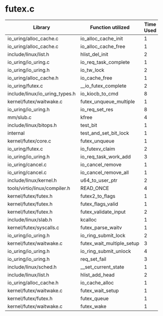# futex.c

| Library | Function utilized | Time Used |
| - | - | - |
| io_uring/alloc_cache.c | io_alloc_cache_init | 1 |
| io_uring/alloc_cache.c | io_alloc_cache_free | 1 |
| include/linux/list.h | hlist_del_init | 2 |
| io_uring/io_uring.c | io_req_task_complete | 1 |
| io_uring/io_uring.h | io_tw_lock | 2 |
| io_uring/alloc_cache.h | io_cache_free | 1 |
| io_uring/futex.c | __io_futex_complete | 2 |
| include/linux/io_uring_types.h | io_kiocb_to_cmd | 8 |
| kernel/futex/waitwake.c | futex_unqueue_multiple | 1 |
| io_uring/io_uring.h | io_req_set_res | 8 |
| mm/slub.c | kfree | 4 |
| include/linux/bitops.h | test_bit | 1 |
| internal | test_and_set_bit_lock | 1 |
| kernel/futex/core.c | futex_unqueue | 1 |
| io_uring/futex.c | io_futexv_claim | 2 |
| io_uring/io_uring.h | io_req_task_work_add | 3 |
| io_uring/cancel.c | io_cancel_remove | 1 |
| io_uring/cancel.c | io_cancel_remove_all | 1 |
| include/linux/kernel.h | u64_to_user_ptr | 2 |
| tools/virtio/linux/compiler.h | READ_ONCE | 4 |
| kernel/futex/futex.h | futex2_to_flags | 1 |
| kernel/futex/futex.h | futex_flags_valid | 1 |
| kernel/futex/futex.h | futex_validate_input | 2 |
| include/linux/slab.h | kcalloc | 1 |
| kernel/futex/syscalls.c | futex_parse_waitv | 1 |
| io_uring/io_uring.h | io_ring_submit_lock | 2 |
| kernel/futex/waitwake.c | futex_wait_multiple_setup | 3 |
| io_uring/io_uring.h | io_ring_submit_unlock | 4 |
| io_uring/io_uring.h | req_set_fail | 3 |
| include/linux/sched.h | __set_current_state | 1 |
| include/linux/list.h | hlist_add_head | 2 |
| io_uring/alloc_cache.h | io_cache_alloc | 1 |
| kernel/futex/waitwake.c | futex_wait_setup | 1 |
| kernel/futex/futex.h | futex_queue | 1 |
| kernel/futex/waitwake.c | futex_wake | 1 |

